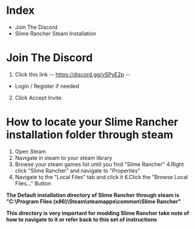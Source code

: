 # Index
- Join The Discord
- Slime Rancher Steam Installation
# Join The Discord
1. Click this link -- https://discord.gg/vSPyE2p --
  - Login / Register if needed
  
2. Click Accept Invite

# How to locate your Slime Rancher installation folder through steam
1. Open Steam
2. Navigate in steam to your steam library
3. Browse your steam games list until you find "Slime Rancher"
4.Right click "Slime Rancher" and navigate to "Properties"
5. Navigate to the "Local Files" tab and click it
6.Click the "Browse Local Files..." Button

**The Default installation directory of Slime Rancher through steam is "C:\Program Files (x86)\Steam\steamapps\common\Slime Rancher"**  

**This directory is very important for modding Slime Rancher take note of how to navigate to it or refer back to this set of instructions**
